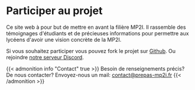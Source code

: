 # Participer au projet


Ce site web à pour but de mettre en avant la filière MP2I.
Il rassemble des témoignages d'étudiants et de précieuses informations pour permettre aux lycéens d'avoir une vision concrète de la MP2I.

Si vous souhaitez participer vous pouvez fork le projet sur [Github](https://github.com/prepas-mp2i/prepas-mp2i.github.io).
Ou rejoindre [notre serveur Discord](https://discord.gg/Mu439mBdsv).

{{< admonition info "Contact" true >}}
Besoin de renseignements précis? De nous contacter? Envoyez-nous un mail: [contact@prepas-mp2i.fr](mailto:contact@prepas-mp2i.fr)
{{< /admonition >}}

